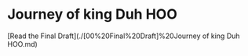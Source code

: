 # Journey of king Duh HOO

[Read the Final Draft](./[00%20Final%20Draft]%20Journey of king Duh HOO.md)
